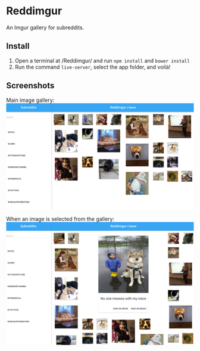 # Reddimgur
An Imgur gallery for subreddits.

## Install

1. Open a terminal at /Reddimgur/ and run `npm install` and `bower install`
2. Run the command `live-server`, select the app folder, and voilà!

## Screenshots

Main image gallery:
![image gallery](https://github.com/MurphysTryCatch/Reddimgur/blob/master/images/galleryScreenshot.png)

When an image is selected from the gallery:
![image gallery](https://github.com/MurphysTryCatch/Reddimgur/blob/master/images/imagecardScreenshot.png)
